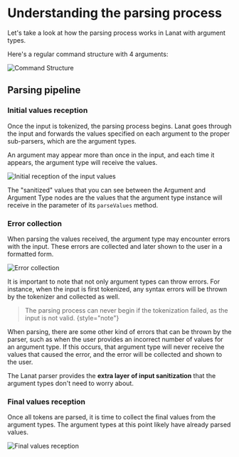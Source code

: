 # Understanding the parsing process

Let's take a look at how the parsing process works in Lanat with argument types.

Here's a regular command structure with 4 arguments:

![Command Structure](structure.png)


## Parsing pipeline

### Initial values reception

Once the input is tokenized, the parsing process begins. Lanat goes through the input and forwards the values specified
on each argument to the proper sub-parsers, which are the argument types.

An argument may appear more than once in the input, and each time it appears, the argument type will receive the values.

![Initial reception of the input values](pipeline1.png)

The "sanitized" values that you can see between the Argument and Argument Type nodes are the values that the argument
type instance will receive in the parameter of its `parseValues` method.


### Error collection

When parsing the values received, the argument type may encounter errors with the input. These errors are collected and
later shown to the user in a formatted form.

![Error collection](errorcollection.png)

It is important to note that not only argument types can throw errors. For instance, when the input is first tokenized,
any syntax errors will be thrown by the tokenizer and collected as well.

> The parsing process can never begin if the tokenization failed, as the input is not valid.
> {style="note"}

When parsing, there are some other kind of errors that can be thrown by the parser, such as when the user provides
an incorrect number of values for an argument type. If this occurs, that argument type will never receive the values
that caused the error, and the error will be collected and shown to the user.

The Lanat parser provides the **extra layer of input sanitization** that the argument types don't need to worry about.


### Final values reception

Once all tokens are parsed, it is time to collect the final values from the argument types. The argument types at this
point likely have already parsed values.

![Final values reception](pipeline2.png)
